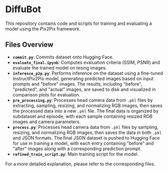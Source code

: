 # DiffuBot

This repository contains code and scripts for training and evaluating a model using the Pix2Pix framework.

## Files Overview

- **`commit.py`**: Commits dataset onto Hugging Face.
- **`evaluate_final.ipynb`**: Computes evaluation criteria (SSIM, PSNR) and evaluate the trained model on tesing images.
- **`inference_p2p.py`**: Performs inference on the dataset using a fine-tuned InstructPix2Pix model, generating predicted images based on input prompts and "before" images. The results, including "before", "predicted", and "actual" images, are saved to disk and visualized in comparison plots for evaluation.
- **`pre_processing.py`**: Processes head camera data from `.pkl` files by extracting, sampling, resizing, and normalizing RGB images, then saves the processed data into a new `.pkl` file. The final data is organized by subdataset and episode, with each sample containing resized RGB images and camera parameters.
- **`process.py`**: Processes head camera data from `.pkl` files by sampling, resizing, and normalizing RGB images, then saves the data in both `.pkl` and JSON formats. The final JSON dataset is pushed to Hugging Face for use in training a model, with each entry containing "before" and "after" images along with a corresponding prediction prompt.
- **`refined_train_script.py`**: Main training script for the model.

For a more detailed explanation, please refer to the corresponding files.
